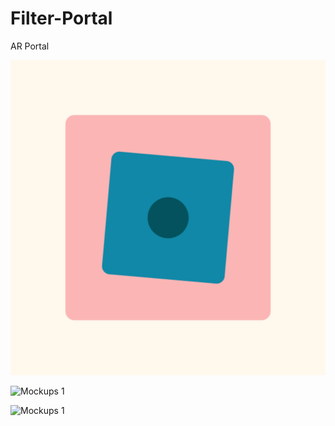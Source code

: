 # Filter-Portal
AR Portal


![Mockups 1](./Images/icon.png)

![Mockups 1](./Images/pic1.png)

![Mockups 1](./Images/pic2.png)
